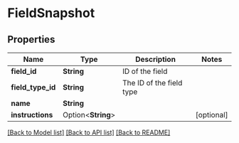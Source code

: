 # FieldSnapshot

## Properties

Name | Type | Description | Notes
------------ | ------------- | ------------- | -------------
**field_id** | **String** | ID of the field | 
**field_type_id** | **String** | The ID of the field type | 
**name** | **String** |  | 
**instructions** | Option<**String**> |  | [optional]

[[Back to Model list]](../README.md#documentation-for-models) [[Back to API list]](../README.md#documentation-for-api-endpoints) [[Back to README]](../README.md)


